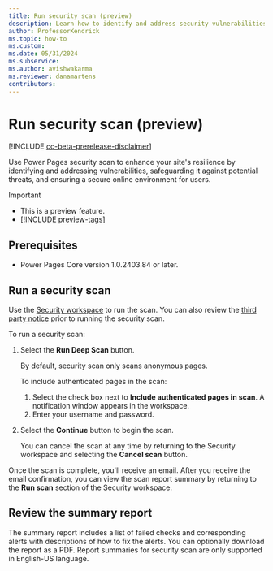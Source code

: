 ```yaml
---
title: Run security scan (preview)
description: Learn how to identify and address security vulnerabilities in Power Pages with security scan.
author: ProfessorKendrick
ms.topic: how-to
ms.custom: 
ms.date: 05/31/2024
ms.subservice:
ms.author: avishwakarma
ms.reviewer: danamartens
contributors:
---
```


# Run security scan (preview)

[!INCLUDE [cc-beta-prerelease-disclaimer](../includes/cc-beta-prerelease-disclaimer.md)]

Use Power Pages security scan to enhance your site's resilience by identifying and addressing vulnerabilities, safeguarding it against potential threats, and ensuring a secure online environment for users.

> [!IMPORTANT]
> - This is a preview feature.
> - [!INCLUDE [preview-tags](../includes/cc-preview-features-definition.md)]

## Prerequisites

- Power Pages Core version 1.0.2403.84 or later.

## Run a security scan

Use the [Security workspace](../getting-started/use-security-workspace.md) to run the scan. You can also review the [third party notice](https://go.microsoft.com/fwlink/?linkid=2271056) prior to running the security scan.

To run a security scan:

1. Select the **Run Deep Scan** button.  

    By default, security scan only scans anonymous pages. 
    
    To include authenticated pages in the scan: 
    1. Select the check box next to **Include authenticated pages in scan**. A notification window appears in the workspace.
    1. Enter your username and password.

1. Select the **Continue** button to begin the scan.

    You can cancel the scan at any time by returning to the Security workspace and selecting the **Cancel scan** button.

Once the scan is complete, you'll receive an email. After you receive the email confirmation, you can view the scan report summary by returning to the **Run scan** section of the Security workspace.

## Review the summary report 

The summary report includes a list of failed checks and corresponding alerts with descriptions of how to fix the alerts. You can optionally download the report as a PDF. Report summaries for security scan are only supported in English-US language.

